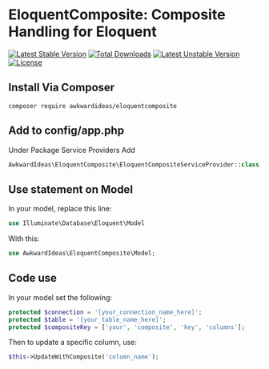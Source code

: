# EloquentComposite: Composite Handling for Eloquent

[![Latest Stable Version](https://poser.pugx.org/awkwardideas/eloquentcomposite/v/stable)](https://packagist.org/packages/awkwardideas/eloquentcomposite)
[![Total Downloads](https://poser.pugx.org/awkwardideas/eloquentcomposite/downloads)](https://packagist.org/packages/awkwardideas/eloquentcomposite)
[![Latest Unstable Version](https://poser.pugx.org/awkwardideas/eloquentcomposite/v/unstable)](https://packagist.org/packages/awkwardideas/eloquentcomposite)
[![License](https://poser.pugx.org/awkwardideas/eloquentcomposite/license)](https://packagist.org/packages/awkwardideas/eloquentcomposite)

## Install Via Composer

```shell
composer require awkwardideas/eloquentcomposite
```

## Add to config/app.php

Under Package Service Providers Add
```php
AwkwardIdeas\EloquentComposite\EloquentCompositeServiceProvider::class,
```
## Use statement on Model

In your model, replace this line:
```php
use Illuminate\Database\Eloquent\Model
```


With this:
```php
use AwkwardIdeas\EloquentComposite\Model;
```

## Code use

In your model set the following:
```php
protected $connection = '[your_connection_name_here]';
protected $table = '[your_table_name_here]';
protected $compositeKey = ['your', 'composite', 'key', 'columns'];
```

Then to update a specific column, use:
```php
$this->UpdateWithComposite('column_name');
```
